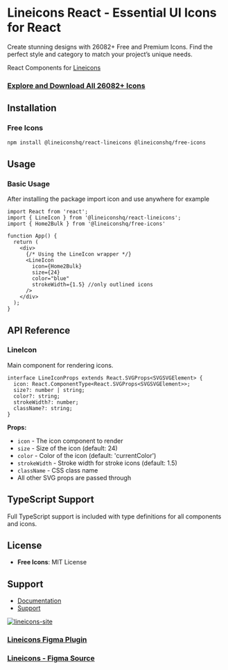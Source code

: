 # Lineicons React - Essential UI Icons for React

Create stunning designs with 26082+ Free and Premium Icons. Find the perfect style and category to match your project’s unique needs.

React Components for [Lineicons](https://lineicons.com)

### [Explore and Download All 26082+ Icons](https://lineicons.com/)

## Installation 

### Free Icons
```bash
npm install @lineiconshq/react-lineicons @lineiconshq/free-icons
```

## Usage

### Basic Usage
After installing the package import icon and use anywhere for example

```tsx
import React from 'react';
import { LineIcon } from '@lineiconshq/react-lineicons';
import { Home2Bulk } from '@lineiconshq/free-icons'

function App() {
  return (
    <div>
      {/* Using the LineIcon wrapper */}
      <LineIcon 
        icon={Home2Bulk} 
        size={24} 
        color="blue" 
        strokeWidth={1.5} //only outlined icons
      />
    </div>
  );
}
```

## API Reference

### LineIcon

Main component for rendering icons.

```tsx
interface LineIconProps extends React.SVGProps<SVGSVGElement> {
  icon: React.ComponentType<React.SVGProps<SVGSVGElement>>;
  size?: number | string;
  color?: string;
  strokeWidth?: number;
  className?: string;
}
```

**Props:**
- `icon` - The icon component to render
- `size` - Size of the icon (default: 24)
- `color` - Color of the icon (default: 'currentColor')
- `strokeWidth` - Stroke width for stroke icons (default: 1.5)
- `className` - CSS class name
- All other SVG props are passed through

## TypeScript Support

Full TypeScript support is included with type definitions for all components and icons.

## License

- **Free Icons**: MIT License

## Support

- [Documentation](https://lineicons.com/docs)
- [Support](https://lineicons.com/support)

[![lineicons-site](https://content.lineicons.com/wp-content/uploads/2023/01/lineicons-4.png)](https://lineicons.com/)

### [Lineicons Figma Plugin](https://www.figma.com/community/plugin/1217738304122072948/Lineicons)

### [Lineicons - Figma Source](https://www.figma.com/community/file/1198194066179400874)
